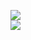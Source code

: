 [![](https://img.shields.io/badge/Made%20With-Github%20Spray-lightgrey.svg?style=for-the-badge&logo=github)](https://github.com/Annihil/github-spray#11286)  
[![](https://i.imgur.com/2DrTn0Z.gif)](https://github.com/Annihil/github-spray)